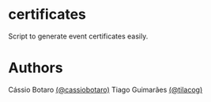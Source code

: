 # certificates

Script to generate event certificates easily.

# Authors

Cássio Botaro [(@cassiobotaro)](https://github.com/cassiobotaro)
Tiago Guimarães [(@tilacog)](https://github.com/tilacog)
